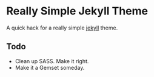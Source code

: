 # Really Simple Jekyll Theme

A quick hack for a really simple [jekyll](https://jekyllrb.com) theme.

## Todo
- Clean up SASS. Make it right.
- Make it a Gemset someday.
